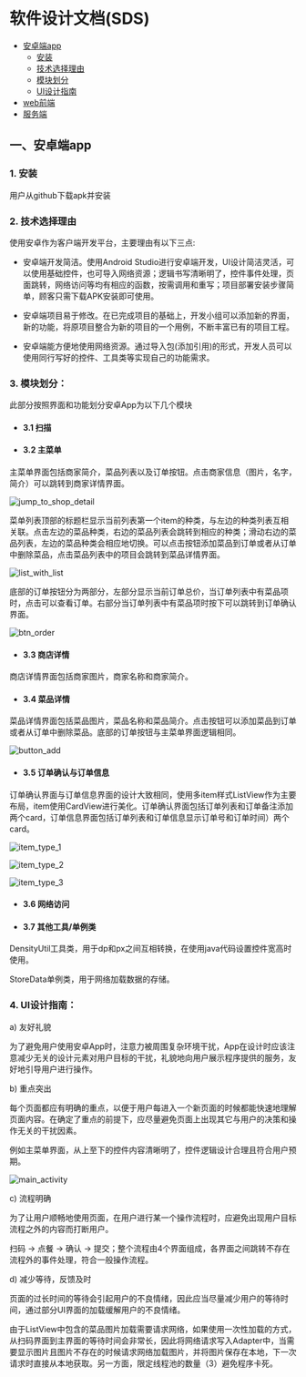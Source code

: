 # 软件设计文档(SDS)

- [安卓端app](#1)
    - [安装](#4)
    - [技术选择理由](#5)
    - [模块划分](#6)
    - [UI设计指南](#7)
- [web前端](#2)
- [服务端](#3)

<h2 id='1'> 一、安卓端app </h2>

<h3 id='4'> 1. 安装 </h3>
用户从github下载apk并安装

<h3 id='5'> 2. 技术选择理由 </h3>

使用安卓作为客户端开发平台，主要理由有以下三点:

- 安卓端开发简洁。使用Android Studio进行安卓端开发，UI设计简洁灵活，可以使用基础控件，也可导入网络资源；逻辑书写清晰明了，控件事件处理，页面跳转，网络访问等均有相应的函数，按需调用和重写；项目部署安装步骤简单，顾客只需下载APK安装即可使用。

- 安卓端项目易于修改。在已完成项目的基础上，开发小组可以添加新的界面，新的功能，将原项目整合为新的项目的一个用例，不断丰富已有的项目工程。

- 安卓端能方便地使用网络资源。通过导入包(添加引用)的形式，开发人员可以使用同行写好的控件、工具类等实现自己的功能需求。
   
<h3 id='6'> 3. 模块划分：</h3>
此部分按照界面和功能划分安卓App为以下几个模块

- <h4 id='61'> 3.1 扫描 </h4>
    
- <h4 id='62'> 3.2 主菜单 </h4>

主菜单界面包括商家简介，菜品列表以及订单按钮。点击商家信息（图片，名字，简介）可以跳转到商家详情界面。

![jump_to_shop_detail](SDS_Android/jump_to_shop_detail.JPG)

菜单列表顶部的标题栏显示当前列表第一个item的种类，与左边的种类列表互相关联。点击左边的菜品种类，右边的菜品列表会跳转到相应的种类；滑动右边的菜品列表，左边的菜品种类会相应地切换。可以点击按钮添加菜品到订单或者从订单中删除菜品，点击菜品列表中的项目会跳转到菜品详情界面。

![list_with_list](SDS_Android/main_food_list.JPG)

底部的订单按钮分为两部分，左部分显示当前订单总价，当订单列表中有菜品项时，点击可以查看订单。右部分当订单列表中有菜品项时按下可以跳转到订单确认界面。

![btn_order](SDS_Android/btn_order.JPG)

- <h4 id='63'> 3.3 商店详情 </h4>

商店详情界面包括商家图片，商家名称和商家简介。

- <h4 id='64'> 3.4 菜品详情 </h4>

菜品详情界面包括菜品图片，菜品名称和菜品简介。点击按钮可以添加菜品到订单或者从订单中删除菜品。底部的订单按钮与主菜单界面逻辑相同。

![button_add](SDS_Android/button_add.JPG)

- <h4 id='65'> 3.5 订单确认与订单信息 </h4>

订单确认界面与订单信息界面的设计大致相同，使用多item样式ListView作为主要布局，item使用CardView进行美化。订单确认界面包括订单列表和订单备注添加两个card，订单信息界面包括订单列表和订单信息显示订单号和订单时间）两个card。

![item_type_1](SDS_Android/item_type_1.JPG)

![item_type_2](SDS_Android/item_type_2.JPG)

![item_type_3](SDS_Android/item_type_3.JPG)

- <h4 id='66'> 3.6 网络访问 </h4>

- <h4 id='67'> 3.7 其他工具/单例类 </h4>

DensityUtil工具类，用于dp和px之间互相转换，在使用java代码设置控件宽高时使用。

StoreData单例类，用于网络加载数据的存储。

<h3 id='7'> 4. UI设计指南：</h4>
a) 友好礼貌

为了避免用户使用安卓App时，注意力被周围复杂环境干扰，App在设计时应该注意减少无关的设计元素对用户目标的干扰，礼貌地向用户展示程序提供的服务，友好地引导用户进行操作。

b) 重点突出

每个页面都应有明确的重点，以便于用户每进入一个新页面的时候都能快速地理解页面内容。在确定了重点的前提下，应尽量避免页面上出现其它与用户的决策和操作无关的干扰因素。

例如主菜单界面，从上至下的控件内容清晰明了，控件逻辑设计合理且符合用户预期。

![main_activity](SDS_Android/main_activity.JPG)

c) 流程明确

为了让用户顺畅地使用页面，在用户进行某一个操作流程时，应避免出现用户目标流程之外的内容而打断用户。

扫码 -> 点餐 -> 确认 -> 提交；整个流程由4个界面组成，各界面之间跳转不存在流程外的事件处理，符合一般操作流程。

d) 减少等待，反馈及时

页面的过长时间的等待会引起用户的不良情绪，因此应当尽量减少用户的等待时间，通过部分UI界面的加载缓解用户的不良情绪。

由于ListView中包含的菜品图片加载需要请求网络，如果使用一次性加载的方式，从扫码界面到主界面的等待时间会非常长，因此将网络请求写入Adapter中，当需要显示图片且图片不存在的时候请求网络加载图片，并将图片保存在本地，下一次请求时直接从本地获取。另一方面，限定线程池的数量（3）避免程序卡死。
